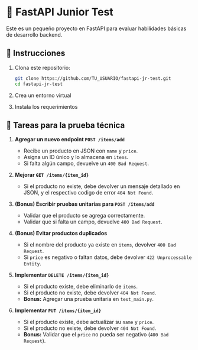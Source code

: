# 🚀 FastAPI Junior Test

Este es un pequeño proyecto en FastAPI para evaluar habilidades básicas de desarrollo backend.

## 📂 Instrucciones

1. Clona este repositorio:
   ```bash
   git clone https://github.com/TU_USUARIO/fastapi-jr-test.git
   cd fastapi-jr-test
   ```

2. Crea un entorno virtual

3. Instala los requerimientos
   
## 📌 Tareas para la prueba técnica

1. **Agregar un nuevo endpoint `POST /items/add`**  
   - Recibe un producto en JSON con `name` y `price`.
   - Asigna un ID único y lo almacena en `items`.
   - Si falta algún campo, devuelve un `400 Bad Request`.

2. **Mejorar `GET /items/{item_id}`**  
   - Si el producto no existe, debe devolver un mensaje detallado en JSON, y el respectivo codigo de error `404 Not Found`.

3. **(Bonus) Escribir pruebas unitarias para `POST /items/add`**  
   - Validar que el producto se agrega correctamente.
   - Validar que si falta un campo, devuelve `400 Bad Request`.

4. **(Bonus) Evitar productos duplicados**  
   - Si el nombre del producto ya existe en `items`, devolver `400 Bad Request`.
   - Si `price` es negativo o faltan datos, debe devolver `422 Unprocessable Entity`.

5. **Implementar `DELETE /items/{item_id}`**
   - Si el producto existe, debe eliminarlo de `items`.
   - Si el producto no existe, debe devolver `404 Not Found`.
   - **Bonus:** Agregar una prueba unitaria en `test_main.py`.

6. **Implementar `PUT /items/{item_id}`**
   - Si el producto existe, debe actualizar su `name` y `price`.
   - Si el producto no existe, debe devolver `404 Not Found`.
   - **Bonus:** Validar que el `price` no pueda ser negativo (`400 Bad Request`).
